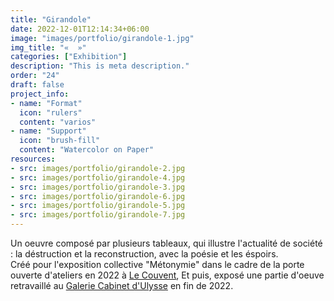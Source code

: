 ```yaml
---
title: "Girandole"
date: 2022-12-01T12:14:34+06:00
image: "images/portfolio/girandole-1.jpg"
img_title: "«  »"
categories: ["Exhibition"]
description: "This is meta description."
order: "24"
draft: false
project_info:
- name: "Format"
  icon: "rulers"
  content: "varios"
- name: "Support"
  icon: "brush-fill"
  content: "Watercolor on Paper"
resources:
- src: images/portfolio/girandole-2.jpg
- src: images/portfolio/girandole-4.jpg
- src: images/portfolio/girandole-3.jpg
- src: images/portfolio/girandole-6.jpg
- src: images/portfolio/girandole-5.jpg
- src: images/portfolio/girandole-7.jpg
---
```

Un oeuvre composé par plusieurs tableaux, qui illustre l'actualité de société : la déstruction et la reconstruction, avec la poésie et les éspoirs.  
Créé pour l'exposition collective "Métonymie" dans le cadre de la porte ouverte d'ateliers en 2022 à [Le Couvent](http://le-couvent.org), Et puis, exposé une partie d'oeuve retravaillé au [Galerie Cabinet d'Ulysse](https://www.lecabinetdulysse.com/passees) en fin de 2022.
